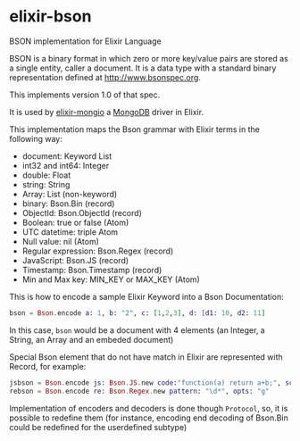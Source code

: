 elixir-bson
===========

BSON implementation for Elixir Language

BSON is a binary format in which zero or more key/value pairs are stored as a single entity, caller a document. It is a data type with a standard binary representation defined at <http://www.bsonspec.org>.

This implements version 1.0 of that spec.

It is used by [elixir-mongio](https://github.com/checkiz/elixir-mongo) a [MongoDB](http://www.mongodb.org) driver in Elixir.

This implementation maps the Bson grammar with Elixir terms in the following way:
  - document: Keyword List
  - int32 and int64: Integer
  - double: Float
  - string: String
  - Array: List (non-keyword)
  - binary: Bson.Bin (record)
  - ObjectId: Bson.ObjectId (record)
  - Boolean: true or false (Atom)
  - UTC datetime: triple Atom
  - Null value: nil (Atom)
  - Regular expression: Bson.Regex (record)
  - JavaScript: Bson.JS (record)
  - Timestamp: Bson.Timestamp (record)
  - Min and Max key: MIN_KEY or MAX_KEY (Atom)

This is how to encode a sample Elixir Keyword into a Bson Documentation:

```elixir
bson = Bson.encode a: 1, b: "2", c: [1,2,3], d: [d1: 10, d2: 11]
```
In this case, `bson` would be a document with 4 elements (an Integer, a String, an Array and an embeded document)

Special Bson element that do not have match in Elixir are represented with Record, for example:

```elixir
jsbson = Bson.encode js: Bson.JS.new code:"function(a) return a+b;", scope: [b: 2]
rebson = Bson.encode re: Bson.Regex.new pattern: "\d*", opts: "g"
```

Implementation of encoders and decoders is done though `Protocol`, so, it is possible to redefine them (for instance, encoding end decoding of Bson.Bin could be redefined for the userdefined subtype)